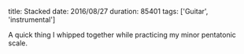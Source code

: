 title: Stacked
date: 2016/08/27
duration: 85401
tags: ['Guitar', 'instrumental']

A quick thing I whipped together while practicing my minor pentatonic scale.
